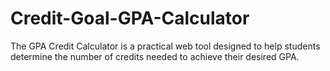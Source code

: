 # Credit-Goal-GPA-Calculator
The GPA Credit Calculator is a practical web tool designed to help students determine the number of credits needed to achieve their desired GPA.
